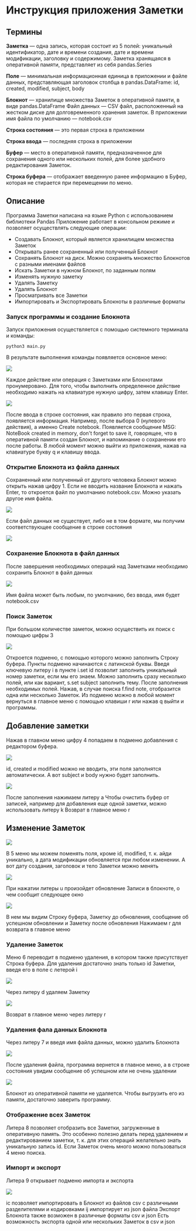 # Инструкция приложения Заметки

## Термины

**Заметка** — одна запись, которая состоит из 5 полей: уникальный идентификатор, дате и времени создания, дате и времени модификации, заголовку и содержимому. Заметка хранящаяся в оперативной памяти, представляет из себя pandas.Series

**Поле** — минимальная информационная единица в приложении и файле данных, представляющая заголовок столбца в pandas.DataFrame: id, created, modified, subject, body

**Блокнот** — хранилище множества Заметок в оперативной памяти, в виде pandas.DataFrame
Файл данных — CSV файл, расположенный на жестком диске для долговременного хранения заметок. В приложении имя файла по умолчанию — notebook.csv

**Строка состояния** — это первая строка в приложении

**Строка ввода** — последняя строка в приложении

**Буфер** — место в оперативной памяти, предназначенное для сохранения одного или нескольких полей, для более удобного редактирования Заметок.

**Строка буфера** — отображает введенную ранее информацию в Буфер, которая не стирается при перемещении по меню.

## Описание

Программа Заметки написана на языке Python с использованием библиотеки Pandas
Приложение работает в консольном режиме и позволяет осуществлять следующие операции:
- Создавать Блокнот, который является хранилищем множества Заметок
- Открывать ранее сохраненный или полученный Блокнот
- Сохранять Блокнот на диск. Можно сохранять множество Блокнотов с разными именами файлов
- Искать Заметки в нужном Блокнот, по заданным полям
- Изменять нужную заметку
- Удалять Заметку
- Удалять Блокнот
- Просматривать все Заметки
- Импортировать и Экспортировать Блокноты в различные форматы

### Запуск программы и создание Блокнота

Запуск приложения осуществляется с помощью системного терминала и команды:
```
python3 main.py
```
В результате выполнения команды появляется основное меню:

<img src=pics/01.png>

Каждое действие или операция с Заметками или Блокнотами пронумеровано. Для того, чтобы выполнить определенное действие необходимо нажать на клавиатуре нужную цифру, затем клавишу Enter.

<img src=pics/02.png>

После ввода в строке состояния, как правило это первая строка, появляется информация. 
Например, после выбора 0 (нулевого действия), а именно Create notebook. Появляется сообщение MSG: NoteBook created in memory, don't forget to save it, говорящее, что в оперативной памяти создан Блокнот, и напоминание о сохранении его после работы.
В любой момент можно выйти из приложения, нажав на клавиатуре букву q и клавишу ввода.

### Открытие Блокнота из файла данных

Сохраненный или полученный от другого человека Блокнот можно открыть нажав цифру 1.
Если не вводить название Блокнота и нажать Enter, то откроется файл по умолчанию notebook.csv. Можно указать другое имя файла.

<img src=pics/11.png>

Если файл данных не существует, либо не в том формате, мы получим соответствующее сообщение в строке состояния

<img src=pics/12.png>

### Сохранение Блокнота в файл данных

После завершения необходимых операций над Заметками необходимо сохранить Блокнот в файл данных

<img src=pics/21.png>

Имя файла может быть любым, по умолчанию, без ввода, имя будет notebook.csv
### Поиск Заметок

При большом количестве заметок, можно осуществить их поиск с помощью цифры 3

<img src=pics/31.png>

Откроется подменю, с помощью которого можно заполнить Строку буфера.
Пункты подменю начинаются с латинской буквы. Введя ключевую литеру i в пункте i.set id позволит заполнить уникальный номер заметки, если мы его знаем. Можно заполнить сразу несколько полей, или как вариант, s.set subject заполнить тему. После заполнения необходимых полей. Нажав, в случае поиска f.find note, отобразится одна или несколько Заметок.
Из подменю можно в любой момент вернуться в главное меню с помощью клавиши r или нажав q выйти и программы.

## Добавление заметки

Нажав в главном меню цифру 4 попадаем в подменю добавления с редактором буфера. 

<img src=pics/41.png>

id, created и modified можно не вводить, эти поля заполнятся автоматически.
А вот subject и body нужно будет заполнить.

<img src=pics/42.png>

После заполнения нажимаем литеру a
Чтобы очистить буфер от записей, например для добавления еще одной заметки, можно использовать литеру k
Возврат в главное меню r

## Изменение Заметок

<img src=pics/51.png>

В 5 меню мы можем поменять поля, кроме id, modified, т. к. айди уникально, а дата модификации обновляется при любом изменении. А вот дату создания, заголовок и тело Заметки можно менять

<img src=pics/52.png>

При нажатии литеры u произойдет обновление Записи в блокноте, о чем сообщит следующее окно

<img src=pics/53.png>

В нем мы видим Строку буфера, Заметку до обновления, сообщение об успешном обновлении и Заметку после обновления
Нажимаем r для возврата в главное меню

### Удаление Заметок

Меню 6 переводит в подменю удаления, в котором также присутствует Строка буфера.
Для удаления достаточно знать только id Заметки, введя его в поле с летерой i

<img src=pics/61.png>

Через литеру d удаляем Заметку

<img src=pics/62.png>

Возврат в главное меню через литеру r

### Удаления фала данных Блокнота

Через литеру 7 и введя имя файла данных, можно удалить Блокнота

<img src=pics/71.png>

После удаления файла, программа вернется в главное меню, а в строке состояния увидим сообщение об успешном или не очень удалении

<img src=pics/72.png>

Блокнот из оперативной памяти не удаляется. Чтобы выгрузить его из памяти, достаточно заверить программу.

### Отображение всех Заметок

Литера 8 позволяет отобразить все Заметки, загруженные в оперативную память.
Это особенно полезно делать перед удалением и редактированием заметки, т. к. для этих операций желательно знать уникальную запись id. Если Заметок очень много можно пользоваться 4 меню поиска.

### Импорт и экспорт

Литера 9 открывает подменю импорта и экспорта

<img src=pics/91.png>

ic позволяет импортировать в Блокнот из файлов csv с различными разделителями и кодировками
ij импортирует из json файла
Экспорт Блокнота также возможен в различные форматы csv и json
Есть возможность экспорта одной или нескольких Заметок в csv и json
